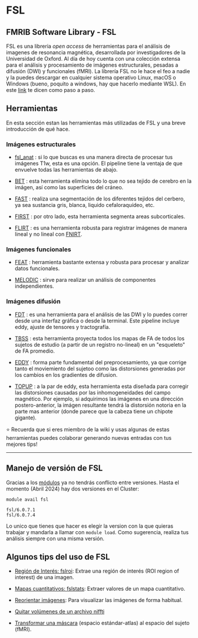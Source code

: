 # FSL

## FMRIB Software Library - FSL

FSL es una libreria _open access_ de herramientas para el análisis de imagenes de resonancia magnética, desarrollada por investigadores de la Universidad de Oxford. Al día de hoy cuenta con una colección extensa para el análisis y procesamiento de imágenes estructurales, pesadas a difusión (DWI) y funcionales (fMRI). La librería FSL no le hace el feo a nadie y la puedes descargar en cualquier sistema operativo Linux, macOS o Windows (bueno, poquito a windows, hay que hacerlo mediante WSL). En este [link](https://fsl.fmrib.ox.ac.uk/fsl/fslwiki/FslInstallation) te dicen como paso a paso.

## Herramientas

En esta sección estan las herramientas más utilizadas de FSL y una breve introducción de qué hace. 

### Imágenes estructurales

+ [fsl_anat](https://fsl.fmrib.ox.ac.uk/fsl/fslwiki/fsl_anat) : si lo que buscas es una manera directa de procesar tus imágenes T1w, esta es una opción. El pipeline tiene la ventaja de que envuelve todas las herramientas de abajo.  

+ [BET](./FSL:-Brain-extraction-tool-BET) : esta herramienta elimina todo lo que no sea tejido de cerebro en la imágen, así como las superficies del cráneo. 

+ [FAST](https://fsl.fmrib.ox.ac.uk/fsl/fslwiki/FAST) : realiza una segmentación de los diferentes tejidos del cerbero, ya sea sustancia gris, blanca, liquido cefaloraquídeo, etc. 

+ [FIRST](https://fsl.fmrib.ox.ac.uk/fsl/fslwiki/FIRST/UserGuide) : por otro lado, esta herramienta segmenta areas subcorticales. 

+ [FLIRT](https://fsl.fmrib.ox.ac.uk/fsl/fslwiki/FLIRT) : es una herramienta robusta para registrar imágenes de manera lineal y no lineal con [FNIRT](https://fsl.fmrib.ox.ac.uk/fsl/fslwiki/FNIRT).

### Imágenes funcionales

+ [FEAT](./FEAT) : herramienta bastante extensa y robusta para procesar y analizar datos funcionales. 

+ [MELODIC](./FSL:-Melodic) : sirve para realizar un análisis de componentes independientes. 

### Imágenes difusión

+ [FDT](https://fsl.fmrib.ox.ac.uk/fsl/fslwiki/FDT) : es una herramienta para el análisis de las DWI y lo puedes correr desde una interfaz gráfica o desde la terminal. Este pipeline incluye eddy, ajuste de tensores y tractografía. 

+ [TBSS](https://fsl.fmrib.ox.ac.uk/fsl/fslwiki/TBSS) : esta herramienta proyecta todos los mapas de FA de todos los sujetos de estudio (a partir de un registro no-lineal) en un "esqueleto" de FA promedio. 

+ [EDDY](https://fsl.fmrib.ox.ac.uk/fsl/fslwiki/eddy) : forma parte fundamental del preprocesamiento, ya que corrige tanto el moviemiento del sujetoo como las distorsiones generadas por los cambios en los gradientes de difusion. 

+ [TOPUP](https://fsl.fmrib.ox.ac.uk/fsl/fslwiki/topup) : a la par de eddy, esta herramienta esta diseñada para corregir las distorsiones causadas por las inhomogeneidades del campo magnético. Por ejemplo, si adquirimos las imágenes en una dirección postero-anterior, la imágen resultante tendrá la distorsión notoria en la parte mas anterior (donde parece que la cabeza tiene un chipote gigante). 


⭐ Recuerda que si eres miembro de la wiki y usas algunas de estas herramientas puedes colaborar generando nuevas entradas con tus mejores tips!


***

## Manejo de versión de FSL

Gracias a los [módulos](./Modules) ya no tendrás conflicto entre versiones. Hasta el momento (Abril 2024) hay dos versiones en el Cluster:

```
module avail fsl

fsl/6.0.7.1
fsl/6.0.7.4
```

Lo unico que tienes que hacer es elegir la version con la que quieras trabajar y mandarla a llamar con `module load`. Como sugerencia, realiza tus análisis siempre con una misma versión. 


## Algunos tips del uso de FSL

+ [Región de Interés: fslroi](./FSL:-ROI): Extrae una región de interés (ROI region of interest) de una imagen.

+ [Mapas cuantitativos: fslstats](./FSL:-Stats): Extraer valores de un mapa cuantitativo.

+ [Reorientar imágenes](./FSL:-Reorientar-imágenes): Para visualizar las imágenes de forma habitual.

+ [Quitar volúmenes de un archivo niffti](./FSL:-Quitar-volumen-NIFFTI)

+ [Transformar una máscara](./FSL:-Transformar-máscara) (espacio estándar-atlas) al espacio del sujeto (fMRI).
